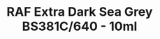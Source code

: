 ---
layout: product
title: "RAF Extra Dark Sea Grey BS381C/640 - 10ml"
price: "330" 
desc: "Nitro 10mL"
img_path: "/assets/img/RC295.webp"
brand: "AK "
available: true
special_offer: false
new: false
soon: false
cat: "020000"
subcat: "020200"
subsubcat: "020201"
sifra: "RC295"
popular: false
spec: true
---